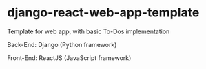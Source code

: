 # django-react-web-app-template

Template for web app, with basic To-Dos implementation

Back-End: Django (Python framework)

Front-End: ReactJS (JavaScript framework)
